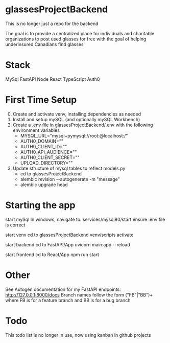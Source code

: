 # glassesProjectBackend

This is no longer just a repo for the backend

The goal is to provide a centralized place for individuals and charitable organizations to post used glasses for free with the goal of helping underinsured Canadians find glasses

# Stack
MySql
FastAPI
Node
React
TypeScript
Auth0

# First Time Setup
0. Create and activate venv, installing dependencies as needed
1. Install and setup mySQL (and optionally mySQL Workbench)
2. Create a .env file in glassesProjectBackend/.env with the following environment variables
    - MYSQL_URL="mysql+pymysql://root:<mySQL password>@localhost:<port>/<db name>"
    - AUTH0_DOMAIN="<Available from the Auth0 settings page>"
    - AUTH0_CLIENT_ID="<Available from the Auth0 settings page>"
    - AUTH0_API_AUDIENCE="<Available from the Auth0 settings page>"
    - AUTH0_CLIENT_SECRET="<Available from the Auth0 settings page>"
    - UPLOAD_DIRECTORY="<Path to directory where you can upload images to>"   
3. Update structure of mysql tables to reflect models.py
    - cd to glassesProjectBackend
    - alembic revision --autogenerate -m "message"
    - alembic upgrade head


# Starting the app
start mySql 
    In windows, navigate to: services/mysql80/start
    ensure .env file is correct

start venv
    cd to glassesProjectBackend
    venv/scripts activate

start backend
    cd to FastAPI/App
    uvicorn main:app --reload

start frontend
    cd to React/App
    npm run start

# Other
See Autogen documentation for my FastAPI endpoints:
    http://127.0.0.1:8000/docs
Branch names follow the form ("FB"|"BB")+<ticket number> where FB is for a feature branch and BB is for a bug branch

# Todo
This todo list is no longer in use, now using kanban in github projects

